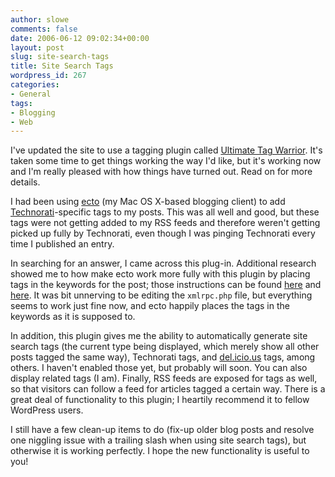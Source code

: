 ```yaml
---
author: slowe
comments: false
date: 2006-06-12 09:02:34+00:00
layout: post
slug: site-search-tags
title: Site Search Tags
wordpress_id: 267
categories:
- General
tags:
- Blogging
- Web
---
```


I've updated the site to use a tagging plugin called [Ultimate Tag Warrior](http://www.neato.co.nz/ultimate-tag-warrior/). It's taken some time to get things working the way I'd like, but it's working now and I'm really pleased with how things have turned out. Read on for more details.

I had been using [ecto](http://ecto.kung-foo.tv/) (my Mac OS X-based blogging client) to add [Technorati](http://www.technorati.com/)-specific tags to my posts. This was all well and good, but these tags were not getting added to my RSS feeds and therefore weren't getting picked up fully by Technorati, even though I was pinging Technorati every time I published an entry.

In searching for an answer, I came across this plug-in. Additional research showed me to how make ecto work more fully with this plugin by placing tags in the keywords for the post; those instructions can be found [here](http://www.robinlu.com/blog/archives/57) and [here](http://www.robinlu.com/blog/archives/86). It was bit unnerving to be editing the `xmlrpc.php` file, but everything seems to work just fine now, and ecto happily places the tags in the keywords as it is supposed to.

In addition, this plugin gives me the ability to automatically generate site search tags (the current type being displayed, which merely show all other posts tagged the same way), Technorati tags, and [del.icio.us](http://del.icio.us/) tags, among others. I haven't enabled those yet, but probably will soon. You can also display related tags (I am). Finally, RSS feeds are exposed for tags as well, so that visitors can follow a feed for articles tagged a certain way. There is a great deal of functionality to this plugin; I heartily recommend it to fellow WordPress users.

I still have a few clean-up items to do (fix-up older blog posts and resolve one niggling issue with a trailing slash when using site search tags), but otherwise it is working perfectly. I hope the new functionality is useful to you!
